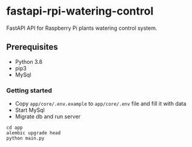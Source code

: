 # fastapi-rpi-watering-control
FastAPI API for Raspberry Pi plants watering control system.

## Prerequisites
 - Python 3.8
 - pip3
 - MySql

### Getting started
 - Copy `app/core/.env.example` to `app/core/.env` file and fill it with data
 - Start MySql
 - Migrate db and run server
```
cd app
alembic upgrade head
python main.py
```
